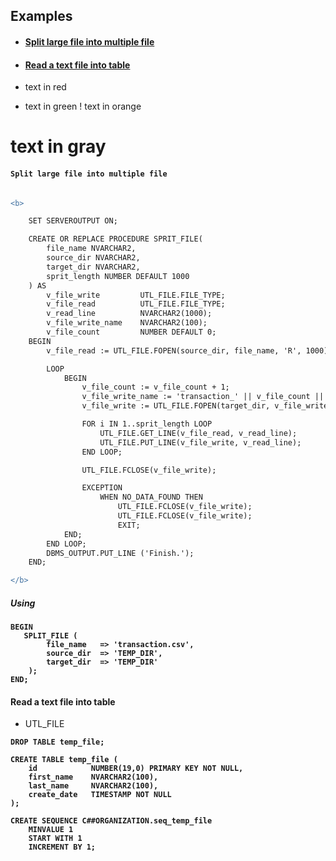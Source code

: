 
## Examples

- #### [Split large file into multiple file](#section-1)
- #### [Read a text file into  table](#section-2)


- text in red
+ text in green
! text in orange
# text in gray


#### <a name="section-1"></a> ` Split large file into multiple file `

```diff

<b>

    SET SERVEROUTPUT ON;

    CREATE OR REPLACE PROCEDURE SPRIT_FILE(
        file_name NVARCHAR2, 
        source_dir NVARCHAR2, 
        target_dir NVARCHAR2, 
        sprit_length NUMBER DEFAULT 1000
    ) AS 
        v_file_write         UTL_FILE.FILE_TYPE;
        v_file_read          UTL_FILE.FILE_TYPE;
        v_read_line          NVARCHAR2(1000);
        v_file_write_name    NVARCHAR2(100);
        v_file_count         NUMBER DEFAULT 0;
    BEGIN
        v_file_read := UTL_FILE.FOPEN(source_dir, file_name, 'R', 1000);

        LOOP
            BEGIN
                v_file_count := v_file_count + 1;
                v_file_write_name := 'transaction_' || v_file_count || '.csv';
                v_file_write := UTL_FILE.FOPEN(target_dir, v_file_write_name, 'W', 1000);

                FOR i IN 1..sprit_length LOOP 
                    UTL_FILE.GET_LINE(v_file_read, v_read_line);
                    UTL_FILE.PUT_LINE(v_file_write, v_read_line);
                END LOOP;

                UTL_FILE.FCLOSE(v_file_write);   

                EXCEPTION  
                    WHEN NO_DATA_FOUND THEN
                        UTL_FILE.FCLOSE(v_file_write);  
                        UTL_FILE.FCLOSE(v_file_write);  
                        EXIT;
            END;
        END LOOP;
        DBMS_OUTPUT.PUT_LINE ('Finish.'); 
    END;

</b>

```

##### Using

<b>

    BEGIN
       SPLIT_FILE (
            file_name   => 'transaction.csv', 
            source_dir  => 'TEMP_DIR', 
            target_dir  => 'TEMP_DIR'
        );
    END;

</b>

#### <a name="section-2"></a>Read a text file into  table

- UTL_FILE

<b>
    
    DROP TABLE temp_file;

    CREATE TABLE temp_file (
        id            NUMBER(19,0) PRIMARY KEY NOT NULL,
        first_name    NVARCHAR2(100),
        last_name     NVARCHAR2(100),
        create_date   TIMESTAMP NOT NULL
    );

    CREATE SEQUENCE C##ORGANIZATION.seq_temp_file 
        MINVALUE 1
        START WITH 1
        INCREMENT BY 1;

</b>
